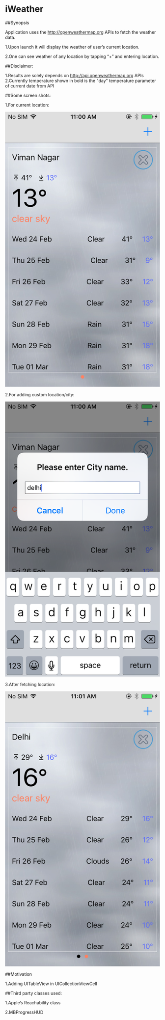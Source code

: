 # iWeather
##Synopsis

Application uses the http://openweathermap.org APIs to fetch the weather data.

1.Upon launch it will display the weather of user’s current location.

2.One can see weather of any location by tapping “+” and entering location.

##Disclaimer:

1.Results are solely depends on http://api.openweathermap.org APIs
2.Currently temperature shown in bold is the "day" temperature parameter of current date from API

##Some screen shots:

1.For current location:

![alt tag](https://github.com/preetamjadakar/iWeather/blob/master/iWeather/Screen%20Shot%202016-02-23%20at%207.47.23%20pm.png)

2.For adding custom location/city:

![alt tag](https://github.com/preetamjadakar/iWeather/blob/master/iWeather/Screen%20Shot%202016-02-23%20at%207.47.36%20pm.png)

3.After fetching location:

![alt tag](https://github.com/preetamjadakar/iWeather/blob/master/iWeather/Screen%20Shot%202016-02-23%20at%207.47.46%20pm.png)

##Motivation

1.Adding UITableView in UICollectionViewCell

##Third party classes used:

1.Apple’s Reachability class

2.MBProgressHUD

